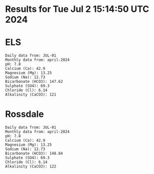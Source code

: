 # Results for Tue Jul  2 15:14:50 UTC 2024
# ELS
```
Daily data from: JUL-01
Monthly data from: april-2024
pH: 7.8
Calcium (Ca): 42.9
Magnesium (Mg): 13.25
Sodium (Na): 12.73
Bicarbonate (HCO3): 147.62
Sulphate (SO4): 69.3
Chloride (Cl): 6.14
Alkalinity (CaCO3): 121
```
# Rossdale
```
Daily data from: JUL-01
Monthly data from: april-2024
pH: 7.8
Calcium (Ca): 42.9
Magnesium (Mg): 13.25
Sodium (Na): 12.73
Bicarbonate (HCO3): 148.84
Sulphate (SO4): 69.3
Chloride (Cl): 6.14
Alkalinity (CaCO3): 122
```

